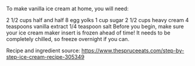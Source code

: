 To make vanilla ice cream at home, you will need:

2 1/2 cups half and half
8 egg yolks
1 cup sugar
 2 1/2 cups heavy cream
4 teaspoons vanilla extract
1/4 teaspoon salt
Before you begin, make sure your ice cream maker insert is frozen ahead of time! It needs to be completely chilled, so freeze overnight if you can.

Recipe and ingredient source: https://www.thespruceeats.com/step-by-step-ice-cream-recipe-305349